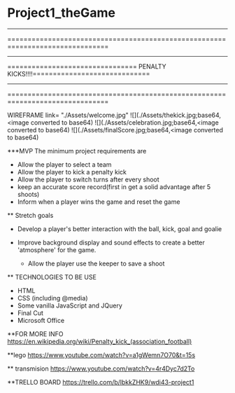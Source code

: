 # Project1_theGame


*******************************************************************************
===============================================================================
*******************************************************************************
================================ PENALTY KICKS!!!!=============================
*******************************************************************************
===============================================================================

WIREFRAME
link= "./Assets/welcome.jpg"
![](./Assets/thekick.jpg;base64,<image converted to base64)
![](./Assets/celebration.jpg;base64,<image converted to base64)
![](./Assets/finalScore.jpg;base64,<image converted to base64)


***MVP
The minimum project requirements are
  - Allow the player to select a team
  - Allow the player to kick a penalty kick
  - Allow the player to switch turns after every shoot
  - keep an accurate score record(first in get a solid advantage after 5 shoots)
  - Inform when a player wins the game and reset the game


** Stretch goals

- Develop a player's better interaction with the ball, kick, goal and goalie

- Improve background display and sound effects to create a better 'atmosphere' for
  the game.

  - Allow the player use the keeper to save a shoot


** TECHNOLOGIES TO BE USE

- HTML
- CSS (including @media)
- Some vanilla JavaScript and JQuery
- Final Cut
- Microsoft Office



 **FOR MORE INFO https://en.wikipedia.org/wiki/Penalty_kick_(association_football)

 **lego https://www.youtube.com/watch?v=a1gWemn7O70&t=15s

 ** transmision https://www.youtube.com/watch?v=4r4Dyc7d2To

 **TRELLO BOARD
 https://trello.com/b/lbkkZHK9/wdi43-project1
